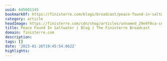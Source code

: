 ```yaml
---
uuid: 645601145
bookmarkOf: https://finisterre.com/blogs/broadcast/peace-found-in-saltwater
category: article
headImage: https://finisterre.com/cdn/shop/articles/unnamed_29e9f0ca-ce84-469e-bbb0-2c22800a220d.jpg?v=1643034192
title: Peace Found In Saltwater | Blog | The Finisterre Broadcast
domain: finisterre.com
description: 
tags: []
date: '2023-01-26T19:45:54.062Z'
highlights: 
---
```



